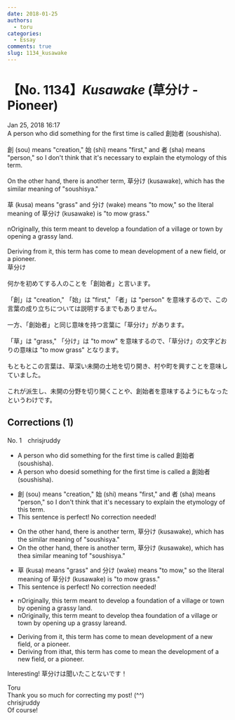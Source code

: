 ```yaml
---
date: 2018-01-25
authors:
  - toru
categories:
  - Essay
comments: true
slug: 1134_kusawake
---
```


# 【No. 1134】<strong><em>Kusawake</strong></em> (草分け - Pioneer)
<div class="date">Jan 25, 2018 16:17</div>
<div id="post"><div id="body_show_ori">
A person who did something for the first time is called 創始者 (soushisha).<br/><br/>創 (sou) means "creation," 始 (shi) means "first," and 者 (sha) means "person," so I don't think that it's necessary to explain the etymology of this term.<br/><br/>On the other hand, there is another term, 草分け (kusawake), which has the similar meaning of "soushisya."<br/><br/>草 (kusa) means "grass" and 分け (wake) means "to mow," so the literal meaning of 草分け (kusawake) is "to mow grass."<br/><br/>nOriginally, this term meant to develop a foundation of a village or town by opening a grassy land.<br/><br/>Deriving from it, this term has come to mean development of a new field, or a pioneer.
</div></div>

<!-- more -->

<div id="post_ja"><div id="body_show_mo">
草分け<br/><br/>何かを初めてする人のことを「創始者」と言います。<br/><br/>「創」は "creation," 「始」は "first," 「者」は "person" を意味するので、この言葉の成り立ちについては説明するまでもありません。<br/><br/>一方、「創始者」と同じ意味を持つ言葉に「草分け」があります。<br/><br/>「草」は "grass," 「分け」は "to mow" を意味するので、「草分け」の文字どおりの意味は "to mow grass" となります。<br/><br/>もともとこの言葉は、草深い未開の土地を切り開き、村や町を興すことを意味していました。<br/><br/>これが派生し、未開の分野を切り開くことや、創始者を意味するようにもなったというわけです。
</div></div>

## Corrections (1)
<div id="block"><div class="first_name"> No. 1　<span class="just_name">chrisjruddy</span></div><div id="block2">
<ul class="correction_field">
<li class="incorrect">A person who did something for the first time is called 創始者 (soushisha).</li>
<li class="corrected correct">
A person who d<span class="f_red">oes</span><span class="f_gray"><span class="sline">id</span></span> something for the first time is called <span class="f_red">a </span>創始者 (soushisha).
</li>
</ul>
<ul class="correction_field">
<li class="incorrect">創 (sou) means "creation," 始 (shi) means "first," and 者 (sha) means "person," so I don't think that it's necessary to explain the etymology of this term.</li>
<li class="corrected perfect">This sentence is perfect! No correction needed!</li>
</ul>
<ul class="correction_field">
<li class="incorrect">On the other hand, there is another term, 草分け (kusawake), which has the similar meaning of "soushisya."</li>
<li class="corrected correct">
On the other hand, there is another term, 草分け (kusawake), which has <span class="f_gray"><span class="sline">the</span></span><span class="f_red">a</span> similar meaning <span class="f_red">t</span>o<span class="f_gray"><span class="sline">f</span></span> "soushisya."
</li>
</ul>
<ul class="correction_field">
<li class="incorrect">草 (kusa) means "grass" and 分け (wake) means "to mow," so the literal meaning of 草分け (kusawake) is "to mow grass."</li>
<li class="corrected perfect">This sentence is perfect! No correction needed!</li>
</ul>
<ul class="correction_field">
<li class="incorrect">nOriginally, this term meant to develop a foundation of a village or town by opening a grassy land.</li>
<li class="corrected correct">
<span class="f_gray"><span class="sline">n</span></span>Originally, this term meant to develop <span class="f_red">the</span><span class="f_gray"><span class="sline">a</span></span> foundation of a village or town by opening <span class="f_red">up </span>a grassy <span class="f_gray"><span class="sline">l</span></span>a<span class="f_red">rea</span><span class="f_gray"><span class="sline">nd</span></span>.
</li>
</ul>
<ul class="correction_field">
<li class="incorrect">Deriving from it, this term has come to mean development of a new field, or a pioneer.</li>
<li class="corrected correct">
Deriving from <span class="f_gray"><span class="sline">i</span></span>t<span class="f_red">hat</span>, this term has come to mean <span class="f_red">the </span>development of a new field, or a pioneer.
</li>
</ul>
<p class="comment_small">
 Interesting! 草分けは聞いたことないです！
</p>

</div><div class="name"><span class="just_name">Toru</span><br>
Thank you so much for correcting my post! (^^)
</div>
<div class="name"><span class="just_name">chrisjruddy</span><br>
Of course!
</div>
</div>
